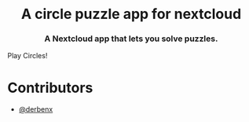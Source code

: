 <h1 align="center"><br>
<br>A circle puzzle app for nextcloud
</h1>
<h3 align="center">A Nextcloud app that lets you solve puzzles.</h3>

Play Circles!

# Contributors
- [@derbenx](https://github.com/derbenx)
